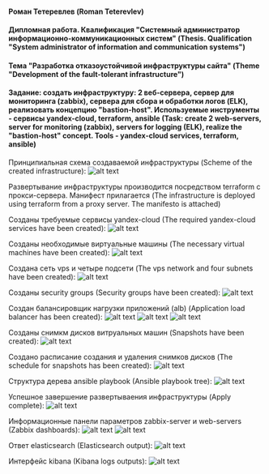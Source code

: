 #### Роман Тетеревлев (Roman Teterevlev)

#### Дипломная работа. Квалификация "Системный администратор информационно-коммуникационных систем" (Thesis. Qualification "System administrator of information and communication systems")

#### Тема "Разработка отказоустойчивой инфраструктуры сайта" (Theme "Development of the fault-tolerant infrastructure")

#### Задание: создать инфраструктуру: 2 веб-сервера, сервер для мониторинга (zabbix), сервера для сбора и обработки логов (ELK), реализовать концепцию "bastion-host". Используемые инструменты - сервисы yandex-cloud, terraform, ansible (Task: create 2 web-servers, server for monitoring (zabbix), servers for logging (ELK), realize the "bastion-host" concept. Tools - yandex-cloud services, terraform, ansible)

Принципиальная схема создаваемой инфраструктуры (Scheme of the created infrastructure):
![alt text](https://github.com/Roman-Teterevlev/SYS-19_diploma/blob/main/ptsc/ptsc_scheme.png)

Развертывание инфраструктуры производится посредством terraform с прокси-сервера. Манифест прилагается (The infrastructure is deployed using terraform from a proxy server. The manifesto is attached)

Созданы требуемые сервисы yandex-cloud (The required yandex-cloud services have been created):
![alt text](https://github.com/Roman-Teterevlev/SYS-19_diploma/blob/main/ptsc/ptsc_services.png)

Созданы необходимые виртуальные машины (The necessary virtual machines have been created):
![alt text](https://github.com/Roman-Teterevlev/SYS-19_diploma/blob/main/ptsc/ptsc_vms.png)

Создана сеть vps и четыре подсети (The vps network and four subnets have been created):
![alt text](https://github.com/Roman-Teterevlev/SYS-19_diploma/blob/main/ptsc/ptsc_vpc.png)

Созданы security groups (Security groups have been created):
![alt text](https://github.com/Roman-Teterevlev/SYS-19_diploma/blob/main/ptsc/ptsc_sgs.png)

Создан балансировщик нагрузки приложений (alb) (Application load balancer has been created):
![alt text](https://github.com/Roman-Teterevlev/SYS-19_diploma/blob/main/ptsc/ptsc_balancer_healthy.png)
![alt text](https://github.com/Roman-Teterevlev/SYS-19_diploma/blob/main/ptsc/ptsc_balancer_1.png)
![alt text](https://github.com/Roman-Teterevlev/SYS-19_diploma/blob/main/ptsc/ptsc_balancer_2.png)

Созданы снимкм дисков витруальных машин (Snapshots have been created):
![alt text](https://github.com/Roman-Teterevlev/SYS-19_diploma/blob/main/ptsc/ptsc_snapshots.png)

Создано расписание создания и удаления снимков дисков (The schedule for snapshots has been created):
![alt text](https://github.com/Roman-Teterevlev/SYS-19_diploma/blob/main/ptsc/ptsc_schedule.png)

Структура дерева ansible playbook (Ansible playbook tree):
![alt text](https://github.com/Roman-Teterevlev/SYS-19_diploma/blob/main/ptsc/ptsc_ansible_tree.png)

Успешное завершение развертываения инфраструктуры (Apply complete):
![alt text](https://github.com/Roman-Teterevlev/SYS-19_diploma/blob/main/ptsc/ptsc_local-exec.png)

Информационные панели параметров zabbix-server и web-servers (Zabbix dashboards):
![alt text](https://github.com/Roman-Teterevlev/SYS-19_diploma/blob/main/ptsc/ptsc_dboard_srv.png)
![alt text](https://github.com/Roman-Teterevlev/SYS-19_diploma/blob/main/ptsc/ptsc_dboard_webs.png)

Ответ elasticsearch (Elasticsearch output):
![alt text](https://github.com/Roman-Teterevlev/SYS-19_diploma/blob/main/ptsc/ptsc_elasticsearch.png)

Интерфейс kibana (Kibana logs outputs):
![alt text](https://github.com/Roman-Teterevlev/SYS-19_diploma/blob/main/ptsc/ptsc_kibana.png)

